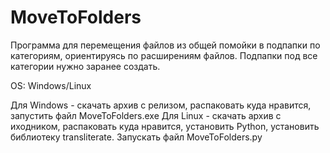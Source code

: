 # MoveToFolders
Программа для перемещения файлов из общей помойки в подпапки по категориям, ориентируясь по расширениям файлов. Подпапки под все категории нужно заранее создать.

OS: Windows/Linux

Для Windows - скачать архив с релизом, распаковать куда нравится, запустить файл MoveToFolders.exe
Для Linux - скачать архив с иходником, распаковать куда нравится, установить Python, установить библиотеку transliterate. Запускать файл MoveToFolders.py
